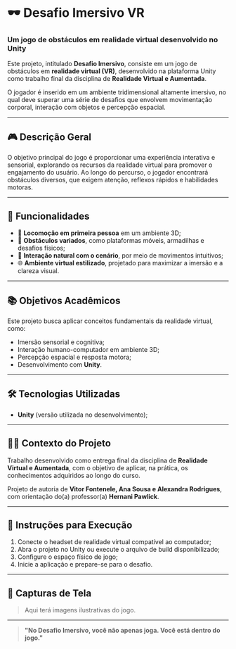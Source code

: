 # 🕶️ Desafio Imersivo VR  
### Um jogo de obstáculos em realidade virtual desenvolvido no Unity

Este projeto, intitulado **Desafio Imersivo**, consiste em um jogo de obstáculos em **realidade virtual (VR)**, desenvolvido na plataforma Unity como trabalho final da disciplina de **Realidade Virtual e Aumentada**.

O jogador é inserido em um ambiente tridimensional altamente imersivo, no qual deve superar uma série de desafios que envolvem movimentação corporal, interação com objetos e percepção espacial.

---

## 🎮 Descrição Geral

O objetivo principal do jogo é proporcionar uma experiência interativa e sensorial, explorando os recursos da realidade virtual para promover o engajamento do usuário. Ao longo do percurso, o jogador encontrará obstáculos diversos, que exigem atenção, reflexos rápidos e habilidades motoras.

---

## 🧩 Funcionalidades

- 🧭 **Locomoção em primeira pessoa** em um ambiente 3D;
- 🧱 **Obstáculos variados**, como plataformas móveis, armadilhas e desafios físicos;
- 👐 **Interação natural com o cenário**, por meio de movimentos intuitivos;
- 🌐 **Ambiente virtual estilizado**, projetado para maximizar a imersão e a clareza visual.

---

## 📚 Objetivos Acadêmicos

Este projeto busca aplicar conceitos fundamentais da realidade virtual, como:

- Imersão sensorial e cognitiva;
- Interação humano-computador em ambiente 3D;
- Percepção espacial e resposta motora;
- Desenvolvimento com **Unity**.

---

## 🛠️ Tecnologias Utilizadas

- **Unity** (versão utilizada no desenvolvimento);

---

## 🧑‍🏫 Contexto do Projeto

Trabalho desenvolvido como entrega final da disciplina de **Realidade Virtual e Aumentada**, com o objetivo de aplicar, na prática, os conhecimentos adquiridos ao longo do curso.

Projeto de autoria de **Vitor Fontenele, Ana Sousa e Alexandra Rodrigues**, com orientação do(a) professor(a) **Hernani Pawlick**.

---

## 📂 Instruções para Execução

1. Conecte o headset de realidade virtual compatível ao computador;
2. Abra o projeto no Unity ou execute o arquivo de build disponibilizado;
3. Configure o espaço físico de jogo;
4. Inicie a aplicação e prepare-se para o desafio.

---

## 📸 Capturas de Tela

> Aqui terá imagens ilustrativas do jogo.

---

> **"No Desafio Imersivo, você não apenas joga. Você está dentro do jogo."**
